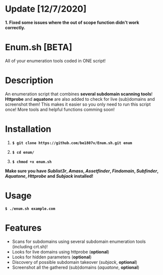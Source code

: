 # Update [12/7/2020]
**1. Fixed some issues where the out of scope function didn't work correctly.**

# Enum.sh [BETA]
All of your enumeration tools coded in ONE script!

# Description
An enumeration script that combines **several subdomain scanning tools**!
**Httprobe** and **aquatone** are also added to check for live (sub)domains and screenshot them!
This makes it easier so you only need to run this script once! More tools and helpful functions comming soon! 

# Installation
1. **`$ git clone https://github.com/be1807v/Enum.sh.git enum`**

2. **`$ cd enum/`**

3. **`$ chmod +x enum.sh`**

**Make sure you have *Sublist3r*, *Amass*, *Assetfinder*, *Findomain*, *Subfinder*, *Aquatone*, *Httprobe* and *Subjack* installed!**

# Usage

**`$ ./enum.sh example.com`**

# Features
- Scans for subdomains using several subdomain enumeration tools (including crt.sh)!
- Looks for live domains using httprobe (**optional**)
- Looks for hidden parameters (**optional**)
- Discovery of possible subdomain takeover (*subjack*, **optional**)
- Screenshot all the gathered (sub)domains (*aquatone*, **optional**)
